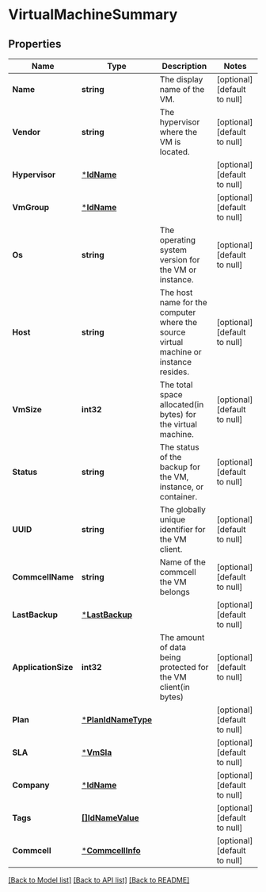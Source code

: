 # VirtualMachineSummary

## Properties
Name | Type | Description | Notes
------------ | ------------- | ------------- | -------------
**Name** | **string** | The display name of the VM. | [optional] [default to null]
**Vendor** | **string** | The hypervisor where the VM is located. | [optional] [default to null]
**Hypervisor** | [***IdName**](IdName.md) |  | [optional] [default to null]
**VmGroup** | [***IdName**](IdName.md) |  | [optional] [default to null]
**Os** | **string** | The operating system version for the VM or instance. | [optional] [default to null]
**Host** | **string** | The host name for the computer where the source virtual machine or instance resides. | [optional] [default to null]
**VmSize** | **int32** | The total space allocated(in bytes) for the virtual machine. | [optional] [default to null]
**Status** | **string** | The status of the backup for the VM, instance, or  container. | [optional] [default to null]
**UUID** | **string** | The globally unique identifier for the VM client. | [optional] [default to null]
**CommcellName** | **string** | Name of the commcell the VM belongs | [optional] [default to null]
**LastBackup** | [***LastBackup**](lastBackup.md) |  | [optional] [default to null]
**ApplicationSize** | **int32** | The amount of data being protected for the VM client(in bytes) | [optional] [default to null]
**Plan** | [***PlanIdNameType**](PlanIdNameType.md) |  | [optional] [default to null]
**SLA** | [***VmSla**](VMSla.md) |  | [optional] [default to null]
**Company** | [***IdName**](IdName.md) |  | [optional] [default to null]
**Tags** | [**[]IdNameValue**](IdNameValue.md) |  | [optional] [default to null]
**Commcell** | [***CommcellInfo**](CommcellInfo.md) |  | [optional] [default to null]

[[Back to Model list]](../README.md#documentation-for-models) [[Back to API list]](../README.md#documentation-for-api-endpoints) [[Back to README]](../README.md)

